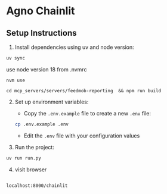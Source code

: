 # Agno Chainlit

## Setup Instructions

1. Install dependencies using uv and node version:
```bash
uv sync
```

use node version 18 from .nvmrc
```
nvm use

cd mcp_servers/servers/feedmob-reporting  && npm run build
```

2. Set up environment variables:
   - Copy the `.env.example` file to create a new `.env` file:
   ```bash
   cp .env.example .env
   ```
   - Edit the `.env` file with your configuration values

3. Run the project:
```bash
uv run run.py
```

4. visit browser

```

localhost:8000/chainlit

```

